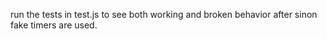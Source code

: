 run the tests in test.js to see both working and broken behavior after sinon fake timers are used. 
